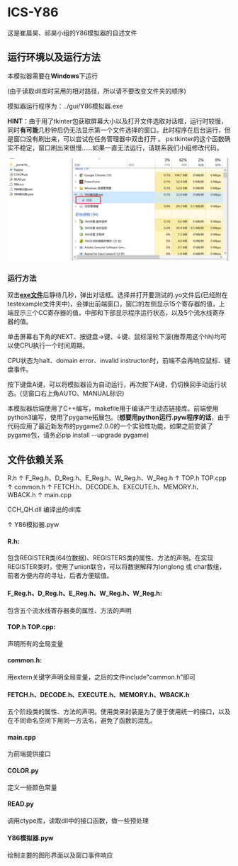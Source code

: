 # ICS-Y86
这是崔晨昊、祁昊小组的Y86模拟器的自述文件

## 运行环境以及运行方法

本模拟器需要在**Windows**下运行

(由于读取dll库时采用的相对路径，所以请不要改变文件夹的顺序)

模拟器运行程序为：../gui/Y86模拟器.exe

**HINT**：由于用了tkinter包获取屏幕大小以及打开文件选取对话框，运行时较慢，同时**有可能**几秒钟后仍无法显示第一个文件选择的窗口。此时程序在后台运行，但是窗口没有刷出来，可以尝试在任务管理器中双击打开 。  ps:tkinter的这个函数确实不稳定，窗口刷出来很慢......如果一直无法运行，请联系我们小组修改代码。

![](.\gui\hint.png)

[^1]: 测试文件选择窗口无法刷出时可能的解决方法

### 运行方法

双击<u>**exe文件**</u>后静待几秒，弹出对话框。选择并打开要测试的.yo文件后(已经附在testexample文件夹中)，会弹出前端窗口，窗口的左侧显示15个寄存器的值，上端显示三个CC寄存器的值，中部和下部显示程序运行状态，以及5个流水线寄存器的值。

单击屏幕右下角的NEXT、按键盘→键、↓键、鼠标滚轮下滚(推荐用这个hh)均可以使CPU执行一个时间周期。

CPU状态为halt、domain error、invalid instructon时，前端不会再响应鼠标、键盘事件。

按下键盘A键，可以将模拟器设为自动运行，再次按下A键，仍切换回手动运行状态。(见窗口右上角AUTO、MANUAL标识)



本模拟器后端使用了C++编写，makefile用于编译产生动态链接库。前端使用python3编写，使用了pygame拓展包。(**想要用python运行.pyw程序的话**，由于代码应用了最近新发布的pygame2.0.0的一个实验性功能，如果之前安装了pygame包，请务必pip install --upgrade pygame)



## 文件依赖关系

R.h
↑
F_Reg.h、D_Reg.h、E_Reg.h、W_Reg.h、W_Reg.h
↑
TOP.h TOP.cpp
↑
common.h
↑
FETCH.h、DECODE.h、EXECUTE.h、MEMORY.h、WBACK.h
↑
main.cpp



CCH_QH.dll   编译出的dll库

↑
Y86模拟器.pyw



#### R.h:

包含REGISTER类(64位数据)、REGISTERS类的属性、方法的声明。在实现REGISTER类时，使用了union联合，可以将数据解释为longlong 或 char数组，前者方便内存的寻址，后者方便赋值。

#### F_Reg.h、D_Reg.h、E_Reg.h、W_Reg.h、W_Reg.h:

包含五个流水线寄存器类的属性、方法的声明

#### TOP.h TOP.cpp:

声明所有的全局变量

#### common.h:

用extern关键字声明全局变量，之后的文件include"common.h"即可

#### FETCH.h、DECODE.h、EXECUTE.h、MEMORY.h、WBACK.h

五个阶段类的属性、方法的声明。使用类来封装是为了便于使用统一的接口，以及在不同命名空间下用同一方法名，避免了函数的混乱。

#### main.cpp

为前端提供接口

#### COLOR.py

定义一些颜色常量

#### READ.py

调用ctype库，读取dll中的接口函数，做一些预处理

#### Y86模拟器.pyw

绘制主要的图形界面以及窗口事件响应